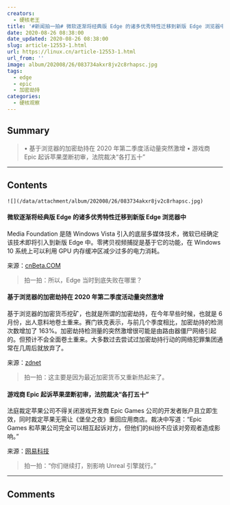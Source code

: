 ```yaml
---
creators:
  - 硬核老王
title: '#新闻拍一拍# 微软逐渐将经典版 Edge 的诸多优秀特性迁移到新版 Edge 浏览器中'
date: 2020-08-26 08:38:00
date_updated: 2020-08-26 08:38:00
slug: article-12553-1.html
url: https://linux.cn/article-12553-1.html
url_from: ''
image: album/202008/26/083734akxr8jv2c8rhapsc.jpg
tags:
  - edge
  - epic
  - 加密劫持
categories:
  - 硬核观察
---
```


## Summary

> • 基于浏览器的加密劫持在 2020 年第二季度活动量突然激增 • 游戏商 Epic 起诉苹果垄断初审，法院裁决“各打五十”

***

<!-- more -->

## Contents

`![](/data/attachment/album/202008/26/083734akxr8jv2c8rhapsc.jpg)`

#### 微软逐渐将经典版 Edge 的诸多优秀特性迁移到新版 Edge 浏览器中

Media Foundation 是随 Windows Vista 引入的底层多媒体技术，微软已经确定该技术即将引入到新版 Edge 中。零拷贝视频捕捉是基于它的功能，在 Windows 10 系统上可以利用 GPU 内存缓冲区减少过多的电力消耗。

来源：[cnBeta.COM](https://www.cnbeta.com/articles/tech/1020375.htm "https://www.cnbeta.com/articles/tech/1020375.htm")

> 
> 拍一拍：所以，Edge 当时到底失败在哪里？
> 
> 
> 

#### 基于浏览器的加密劫持在 2020 年第二季度活动量突然激增

基于浏览器的加密货币挖矿，也就是所谓的加密劫持，在今年早些时候，也就是 6 月份，出人意料地卷土重来。赛门铁克表示，与前几个季度相比，加密劫持的检测次数增加了 163%。加密劫持检测量的突然激增很可能是由路由器僵尸网络引起的。但预计不会全面卷土重来。大多数过去尝试过加密劫持行动的网络犯罪集团通常在几周后就放弃了。

来源：[zdnet](https://www.zdnet.com/article/browser-based-cryptojacking-sees-sudden-spike-in-activity-in-q2-2020/ "https://www.zdnet.com/article/browser-based-cryptojacking-sees-sudden-spike-in-activity-in-q2-2020/")

> 
> 拍一拍：这主要是因为最近加密货币又重新热起来了。
> 
> 
> 

#### 游戏商 Epic 起诉苹果垄断初审，法院裁决“各打五十”

法庭裁定苹果公司不得关闭游戏开发商 Epic Games 公司的开发者账户且立即生效，同时裁定苹果无需让《堡垒之夜》重回应用商店。裁决中写道：“Epic Games 和苹果公司完全可以相互起诉对方，但他们的纠纷不应该对旁观者造成影响。”

来源：[网易科技](https://tech.163.com/20/0826/07/FKUKD35C00097U7T.html "https://tech.163.com/20/0826/07/FKUKD35C00097U7T.html")

> 
> 拍一拍：“你们继续打，别影响 Unreal 引擎就行。”
> 
> 
>

***

## Comments
